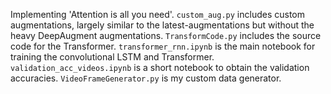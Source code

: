 Implementing 'Attention is all you need'. 
```custom_aug.py``` includes custom augmentations, largely similar to the latest-augmentations but without the heavy DeepAugment augmentations.
```TransformCode.py``` includes the source code for the Transformer.
```transformer_rnn.ipynb``` is the main notebook for training the convolutional LSTM and Transformer.
```validation_acc_videos.ipynb``` is a short notebook to obtain the validation accuracies.
```VideoFrameGenerator.py``` is my custom data generator.
